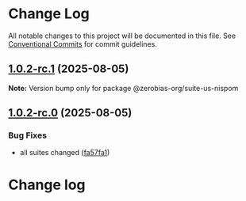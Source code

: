 # Change Log

All notable changes to this project will be documented in this file.
See [Conventional Commits](https://conventionalcommits.org) for commit guidelines.

## [1.0.2-rc.1](https://github.com/zerobias-org/suite/compare/@zerobias-org/suite-us-nispom@1.0.2-rc.0...@zerobias-org/suite-us-nispom@1.0.2-rc.1) (2025-08-05)

**Note:** Version bump only for package @zerobias-org/suite-us-nispom





## [1.0.2-rc.0](https://github.com/zerobias-org/suite/compare/@zerobias-org/suite-us-nispom@1.0.1...@zerobias-org/suite-us-nispom@1.0.2-rc.0) (2025-08-05)


### Bug Fixes

* all suites changed ([fa57fa1](https://github.com/zerobias-org/suite/commit/fa57fa1af7628003297df46b2d7740fe95bd2666))





# Change log
